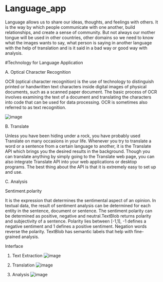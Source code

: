 # Language_app

Language allows us to share our ideas, thoughts, and feelings with others. It is the way by which people communicate with one another, build relationships, and create a sense of community. But not always our mother tongue will be used in other countries, other domains so we need to know what the images wants to say, what person is saying in another language with the help of translation  and is it said in a bad way or good way with analysis.


#Technology for Language Application

A.	Optical Character Recognition

OCR (optical character recognition) is the use of technology to distinguish printed or handwritten text characters inside digital images of physical documents, such as a scanned paper document. The basic process of OCR involves examining the text of a document and translating the characters into code that can be used for data processing. OCR is sometimes also referred to as text recognition.
   
![image](https://user-images.githubusercontent.com/86849097/198296859-9783ce44-dc72-4c33-9a6d-7e35aa5d4322.png)

B.	Translate

Unless you have been hiding under a rock, you have probably used  Translate on many occasions in your life. Whenever you try to translate a word or a sentence from a certain language to another, it is the Translate API which brings you the desired results in the background. Though you can translate anything by simply going to the Translate web page, you can also integrate Translate API into your web applications or desktop programs. The best thing about the API is that it is extremely easy to set up and use.

C.	Analysis

Sentiment.polarity

It is the expression that determines the sentimental aspect of an opinion. In textual data, the result of sentiment analysis can be determined for each entity in the sentence, document or sentence. The sentiment polarity can be determined as positive, negative and neutral.TextBlob returns polarity and subjectivity of a sentence. Polarity lies between [-1,1], -1 defines a negative sentiment and 1 defines a positive sentiment. Negation words reverse the polarity. TextBlob has semantic labels that help with fine-grained analysis.


Interface

1)	Text Extraction
![image](https://user-images.githubusercontent.com/86849097/198298885-5cc34e36-c1fd-47d6-b918-6279fbf8e21d.png)

2)	Translation
![image](https://user-images.githubusercontent.com/86849097/198299129-27bf980c-2354-404d-a612-fb631e315cf1.png)

3)	Analysis
![image](https://user-images.githubusercontent.com/86849097/198299215-00e5eb90-6f3c-405a-8f95-4819ad3ebd32.png)


